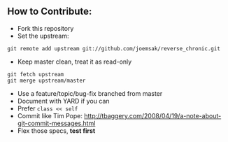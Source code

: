 ## How to Contribute:

* Fork this repository
* Set the upstream:

```
git remote add upstream git://github.com/joemsak/reverse_chronic.git
```

* Keep master clean, treat it as read-only

```
git fetch upstream
git merge upstream/master
```

* Use a feature/topic/bug-fix branched from master
* Document with YARD if you can
* Prefer `class << self`
* Commit like Tim Pope: http://tbaggery.com/2008/04/19/a-note-about-git-commit-messages.html
* Flex those specs, **test first**

